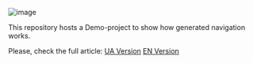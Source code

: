 ![image](https://github.com/GrishinSergey/CoNavigator/assets/12826416/e4d106f5-6fb1-4fb8-98eb-c5597ebb32fc)

This repository hosts a Demo-project to show how generated navigation works.

Please, check the full article:
[UA Version](https://sagrishin.medium.com/kotlin-ksp-%D1%8F%D0%BA-%D0%B0%D0%B2%D1%82%D0%BE%D0%BC%D0%B0%D1%82%D0%B8%D0%B7%D1%83%D0%B2%D0%B0%D1%82%D0%B8-%D1%83%D1%81%D0%B5-%D0%BD%D0%B0-%D1%81%D0%B2%D1%96%D1%82%D1%96-7baac4963f05)
[EN Version](https://sagrishin.medium.com/kotlin-ksp-how-to-automate-everything-in-the-world-08e186ae1ec9)
